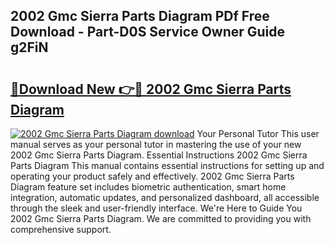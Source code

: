 ## 2002 Gmc Sierra Parts Diagram PDf Free Download - Part-D0S Service Owner Guide g2FiN

# <h2><a href="http://dfjk09.blite.top/?on=2002+Gmc+Sierra+Parts+Diagram">🔗Download New 👉🔴 2002 Gmc Sierra Parts Diagram</a></h2>

[![2002 Gmc Sierra Parts Diagram download](https://i.imgur.com/lujVjoI.png)](http://dfjk09.blite.top/?on=2002+Gmc+Sierra+Parts+Diagram)
Your Personal Tutor This user manual serves as your personal tutor in mastering the use of your new 2002 Gmc Sierra Parts Diagram. Essential Instructions 2002 Gmc Sierra Parts Diagram This manual contains essential instructions for setting up and operating your product safely and effectively. 2002 Gmc Sierra Parts Diagram feature set includes biometric authentication, smart home integration, automatic updates, and personalized dashboard, all accessible through the sleek and user-friendly interface. We're Here to Guide You 2002 Gmc Sierra Parts Diagram. We are committed to providing you with comprehensive support.
